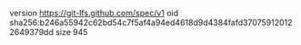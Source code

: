 version https://git-lfs.github.com/spec/v1
oid sha256:b246a55942c62bd54c7f5af4a94ed4618d9d4384fafd370759120122649379dd
size 945
